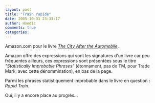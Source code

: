 ```yaml
---
layout: post
title: "Train rapide"
date: 2005-10-31 23:33:17
author: Hoedic
comments: true
categories: 
---
```



Amazon.com pour le livre [*The City After the Automobile*](http://www.amazon.com/gp/product/0813335450/). 

Amazon offre des expressions qui sont les signatures d'un livre car peu fréquentes ailleurs, ces expressions sont présentées sous le titre *"Statistically Improbable Phrases"* (étonnament, pas de TM, pour Trade Mark, avec cette dénommination), en bas de la page.

Parmi les phrases statistiquement improbable dans le livre en question : *Rapid Train*.

Oui, il y a encore place au progrès...